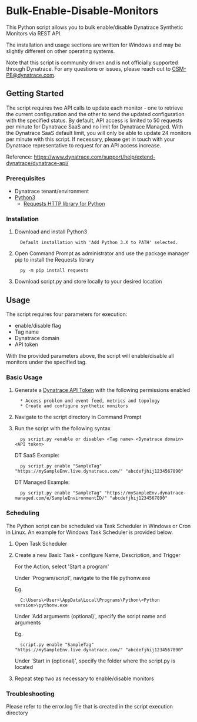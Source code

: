 # Bulk-Enable-Disable-Monitors
This Python script allows you to bulk enable/disable Dynatrace Synthetic Monitors via REST API.

The installation and usage sections are written for Windows and may be slightly different on other operating systems.

Note that this script is community driven and is not officially supported through Dynatrace. For any questions or issues, please reach out to CSM-PE@dynatrace.com. 

## Getting Started

The script requires two API calls to update each monitor - one to retrieve the current configuration and the other to send the updated configuration with the specified status. By default, API access is limited to 50 requests per minute for Dynatrace SaaS and no limit for Dynatrace Managed. With the Dynatrace SaaS default limit, you will only be able to update 24 monitors per minute with this script. If necessary, please get in touch with your Dynatrace representative to request for an API access increase.

Reference: https://www.dynatrace.com/support/help/extend-dynatrace/dynatrace-api/

### Prerequisites

* Dynatrace tenant/environment
* [Python3](https://www.python.org/downloads/)
    * [Requests HTTP library for Python](http://docs.python-requests.org/)

### Installation

1. Download and install Python3 

         Default installation with 'Add Python 3.X to PATH' selected.
         
2. Open Command Prompt as administrator and use the package manager pip to install the Requests library

         py -m pip install requests

3. Download script.py and store locally to your desired location

## Usage

The script requires four parameters for execution:
* enable/disable flag
* Tag name
* Dynatrace domain
* API token

With the provided parameters above, the script will enable/disable all monitors under the specified tag.

### Basic Usage

1. Generate a [Dynatrace API Token](https://www.dynatrace.com/support/help/extend-dynatrace/dynatrace-api/) with the following permissions enabled

         * Access problem and event feed, metrics and topology
         * Create and configure synthetic monitors

2. Navigate to the script directory in Command Prompt

3. Run the script with the following syntax

         py script.py <enable or disable> <Tag name> <Dynatrace domain> <API token>

    DT SaaS Example: 

         py script.py enable "SampleTag" "https://mySampleEnv.live.dynatrace.com/" "abcdefjhij1234567890"
         
   DT Managed Example:

         py script.py enable "SampleTag" "https://mySampleEnv.dynatrace-managed.com/e/SampleEnvironmentID/" "abcdefjhij1234567890"  

### Scheduling

The Python script can be scheduled via Task Scheduler in Windows or Cron in Linux. An example for Windows Task Scheduler is provided below.

1. Open Task Scheduler

2. Create a new Basic Task - configure Name, Description, and Trigger
   
   For the Action, select 'Start a program'
   
   Under 'Program/script', navigate to the file pythonw.exe
   
   Eg.

         C:\Users\<User>\AppData\Local\Programs\Python\<Python version>\pythonw.exe
  
   Under 'Add arguments (optional)', specify the script name and arguments
   
   Eg.
   
         script.py enable "SampleTag" "https://mySampleEnv.live.dynatrace.com/" "abcdefjhij1234567890"
         
   Under 'Start in (optional)', specify the folder where the script.py is located
   
3. Repeat step two as necessary to enable/disable monitors

### Troubleshooting

Please refer to the error.log file that is created in the script execution directory
